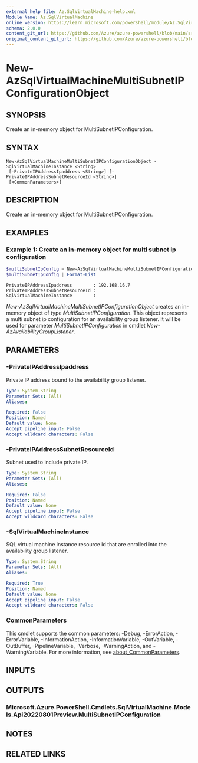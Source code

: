 ```yaml
---
external help file: Az.SqlVirtualMachine-help.xml
Module Name: Az.SqlVirtualMachine
online version: https://learn.microsoft.com/powershell/module/Az.SqlVirtualMachine/new-AzSqlVirtualMachineMultiSubnetIPConfigurationObject
schema: 2.0.0
content_git_url: https://github.com/Azure/azure-powershell/blob/main/src/SqlVirtualMachine/SqlVirtualMachine/help/New-AzSqlVirtualMachineMultiSubnetIPConfigurationObject.md
original_content_git_url: https://github.com/Azure/azure-powershell/blob/main/src/SqlVirtualMachine/SqlVirtualMachine/help/New-AzSqlVirtualMachineMultiSubnetIPConfigurationObject.md
---
```


# New-AzSqlVirtualMachineMultiSubnetIPConfigurationObject

## SYNOPSIS
Create an in-memory object for MultiSubnetIPConfiguration.

## SYNTAX

```
New-AzSqlVirtualMachineMultiSubnetIPConfigurationObject -SqlVirtualMachineInstance <String>
 [-PrivateIPAddressIpaddress <String>] [-PrivateIPAddressSubnetResourceId <String>]
 [<CommonParameters>]
```

## DESCRIPTION
Create an in-memory object for MultiSubnetIPConfiguration.

## EXAMPLES

### Example 1: Create an in-memory object for multi subnet ip configuration
```powershell
$multiSubnetIpConfig = New-AzSqlVirtualMachineMultiSubnetIPConfigurationObject -PrivateIPAddressSubnetResourceId $SubnetId -PrivateIPAddressIpaddress $IPAddress -SqlVirtualMachineInstance $SqlVMResourceId
$multiSubnetIpConfig | Format-List
```

```output
PrivateIPAddressIpaddress        : 192.168.16.7
PrivateIPAddressSubnetResourceId : 
SqlVirtualMachineInstance        :
```

*New-AzSqlVirtualMachineMultiSubnetIPConfigurationObject* creates an in-memory object of type *MultiSubnetIPConfiguration*.
This object represents a multi subnet ip configuration for an availability group listener.
It will be used for parameter *MultiSubnetIPConfiguration* in cmdlet *New-AzAvailabilityGroupListener*.

## PARAMETERS

### -PrivateIPAddressIpaddress
Private IP address bound to the availability group listener.

```yaml
Type: System.String
Parameter Sets: (All)
Aliases:

Required: False
Position: Named
Default value: None
Accept pipeline input: False
Accept wildcard characters: False
```

### -PrivateIPAddressSubnetResourceId
Subnet used to include private IP.

```yaml
Type: System.String
Parameter Sets: (All)
Aliases:

Required: False
Position: Named
Default value: None
Accept pipeline input: False
Accept wildcard characters: False
```

### -SqlVirtualMachineInstance
SQL virtual machine instance resource id that are enrolled into the availability group listener.

```yaml
Type: System.String
Parameter Sets: (All)
Aliases:

Required: True
Position: Named
Default value: None
Accept pipeline input: False
Accept wildcard characters: False
```

### CommonParameters
This cmdlet supports the common parameters: -Debug, -ErrorAction, -ErrorVariable, -InformationAction, -InformationVariable, -OutVariable, -OutBuffer, -PipelineVariable, -Verbose, -WarningAction, and -WarningVariable. For more information, see [about_CommonParameters](http://go.microsoft.com/fwlink/?LinkID=113216).

## INPUTS

## OUTPUTS

### Microsoft.Azure.PowerShell.Cmdlets.SqlVirtualMachine.Models.Api20220801Preview.MultiSubnetIPConfiguration

## NOTES

## RELATED LINKS

